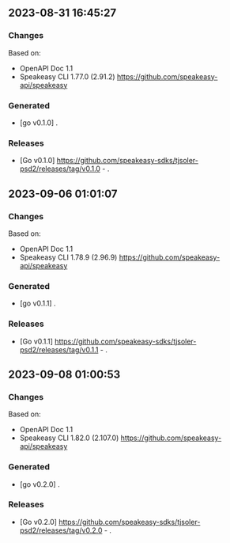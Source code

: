 

## 2023-08-31 16:45:27
### Changes
Based on:
- OpenAPI Doc 1.1 
- Speakeasy CLI 1.77.0 (2.91.2) https://github.com/speakeasy-api/speakeasy
### Generated
- [go v0.1.0] .
### Releases
- [Go v0.1.0] https://github.com/speakeasy-sdks/tjsoler-psd2/releases/tag/v0.1.0 - .

## 2023-09-06 01:01:07
### Changes
Based on:
- OpenAPI Doc 1.1 
- Speakeasy CLI 1.78.9 (2.96.9) https://github.com/speakeasy-api/speakeasy
### Generated
- [go v0.1.1] .
### Releases
- [Go v0.1.1] https://github.com/speakeasy-sdks/tjsoler-psd2/releases/tag/v0.1.1 - .

## 2023-09-08 01:00:53
### Changes
Based on:
- OpenAPI Doc 1.1 
- Speakeasy CLI 1.82.0 (2.107.0) https://github.com/speakeasy-api/speakeasy
### Generated
- [go v0.2.0] .
### Releases
- [Go v0.2.0] https://github.com/speakeasy-sdks/tjsoler-psd2/releases/tag/v0.2.0 - .